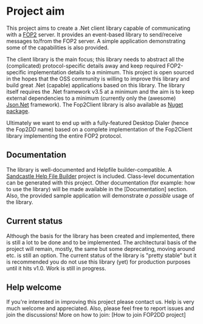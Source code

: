 # Project aim
This project aims to create a .Net client library capable of communicating with a [FOP2](http://fop2.com) server. It provides an event-based library to send/receive messages to/from the FOP2 server. A simple application demonstrating some of the capabilities is also provided.

The client library is the main focus; this library needs to abstract all the (complicated) protocol-specific details away and keep required FOP2-specific implementation details to a minimum. This project is open sourced in the hopes that the OSS community is willing to improve this library and build great .Net (capable) applications based on this library. The library itself requires the .Net framework v3.5 at a minimum and the aim is to keep external dependencies to a minimum (currently only the (awesome) [Json.Net](https://www.nuget.org/packages/Newtonsoft.Json/) framework). The Fop2Client library is also available as [Nuget package](http://nuget.org/packages/fop2clientlib).

Ultimately we want to end up with a fully-featured Desktop Dialer (hence the Fop2*DD* name) based on a complete implementation of the Fop2Client library implementing the entire FOP2 protocol.

## Documentation
The library is well-documented and Helpfile builder-compatible. A [Sandcastle Help File Builder](http://shfb.codeplex.com) project is included. Class-level documentation can be generated with this project. Other documentation (for example: how to use the library) will be made available in the [Documentation] section. Also, the provided sample application will demonstrate _a possible_ usage of the library.

## Current status
Although the basis for the library has been created and implemented, there is still a lot to be done and to be implemented. The architectural basis of the project will remain, mostly, the same but some deprecating, moving around etc. is still an option. The current status of the library is "pretty stable" but it is recommended you do not use this library (yet) for production purposes until it hits v1.0. Work is still in progress.

## Help welcome
If you're interested in improving this project please contact us. Help is very much welcome and appreciated. Also, please feel free to report issues and join the discussions! More on how to join: [How to join FOP2DD project]
